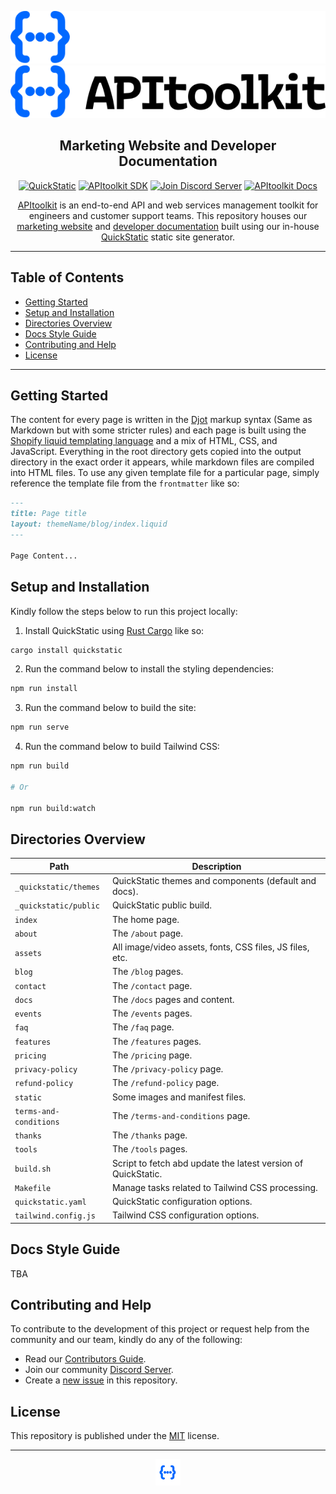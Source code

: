 <div align="center">

![APItoolkit's Logo](https://github.com/apitoolkit/.github/blob/main/images/logo-white.svg?raw=true#gh-dark-mode-only)
![APItoolkit's Logo](https://github.com/apitoolkit/.github/blob/main/images/logo-black.svg?raw=true#gh-light-mode-only)

## Marketing Website and Developer Documentation

[![QuickStatic](https://img.shields.io/badge/QuickStatic-Generator-f1541c?logo=rust)](https://github.com/topics/apitoolkit-sdk) [![APItoolkit SDK](https://img.shields.io/badge/APItoolkit-SDK-0068ff?logo=github)](https://github.com/topics/apitoolkit-sdk) [![Join Discord Server](https://img.shields.io/badge/Chat-Discord-7289da)](https://discord.gg/dEB6EjQnKB) [![APItoolkit Docs](https://img.shields.io/badge/Read-Docs-0068ff)](https://apitoolkit.io/docs?utm_source=github-sdks) 

[APItoolkit](https://app.apitoolkit.io) is an end-to-end API and web services management toolkit for engineers and customer support teams. This repository houses our [marketing website](https://apitoolkit.io) and [developer documentation](https://apitoolkit.io/docs) built using our in-house [QuickStatic](https://github.com/tonyalaribe/quickstatic) static site generator.

</div>

---

## Table of Contents

- [Getting Started](#getting-started)
- [Setup and Installation](#setup-and-installation)
- [Directories Overview](#directories-overview)
- [Docs Style Guide](#docs-style-guide)
- [Contributing and Help](#contributing-and-help)
- [License](#license)

---

## Getting Started

The content for every page is written in the [Djot](https://djot.net/) markup syntax (Same as Markdown but with some stricter rules) and each page is built using the [Shopify liquid templating language](https://github.com/Shopify/liquid/wiki/Liquid-for-Designers) and a mix of HTML, CSS, and JavaScript. Everything in the root directory gets copied into the output directory in the exact order it appears, while markdown files are compiled into HTML files. To use any given template file for a particular page, simply reference the template file from the `frontmatter` like so:

```markdown
---
title: Page title
layout: themeName/blog/index.liquid
---

Page Content...
```

## Setup and Installation

Kindly follow the steps below to run this project locally:

1. Install QuickStatic using [Rust Cargo](https://doc.rust-lang.org/cargo/getting-started/installation.html) like so:

```sh
cargo install quickstatic
```

2. Run the command below to install the styling dependencies:

```sh
npm run install
```

3. Run the command below to build the site:

```sh
npm run serve
```

4. Run the command below to build Tailwind CSS:

```sh
npm run build

# Or

npm run build:watch
```

## Directories Overview

| Path | Description |
| --- | --- |
| `_quickstatic/themes` | QuickStatic themes and components (default and docs). |
| `_quickstatic/public` | QuickStatic public build. |
| `index` | The home page. |
| `about` | The `/about` page. |
| `assets` | All image/video assets, fonts, CSS files, JS files, etc. |
| `blog` | The `/blog` pages. |
| `contact` | The `/contact` page. |
| `docs` | The `/docs` pages and content. |
| `events` | The `/events` pages. |
| `faq` | The `/faq` page. |
| `features` | The `/features` pages. |
| `pricing` | The `/pricing` page. |
| `privacy-policy` | The `/privacy-policy` page. |
| `refund-policy` | The `/refund-policy` page. |
| `static` | Some images and manifest files. |
| `terms-and-conditions` | The `/terms-and-conditions` page. |
| `thanks` | The `/thanks` page. |
| `tools` | The `/tools` pages. |
| `build.sh` | Script to fetch abd update the latest version of QuickStatic. |
| `Makefile` | Manage tasks related to Tailwind CSS processing. |
| `quickstatic.yaml` | QuickStatic configuration options. |
| `tailwind.config.js` | Tailwind CSS configuration options. |

## Docs Style Guide

TBA

## Contributing and Help

To contribute to the development of this project or request help from the community and our team, kindly do any of the following:
- Read our [Contributors Guide](https://github.com/apitoolkit/.github/blob/main/CONTRIBUTING.md).
- Join our community [Discord Server](https://discord.gg/dEB6EjQnKB).
- Create a [new issue](https://github.com/apitoolkit/apitoolkit-landing/issues/new/choose) in this repository.

## License

This repository is published under the [MIT](LICENSE) license.

---

<div align="center">
    
<a href="https://apitoolkit.io?utm_source=github-sdks" target="_blank" rel="noopener noreferrer"><img src="https://github.com/apitoolkit/.github/blob/main/images/icon.png?raw=true" width="40" /></a>

</div>
